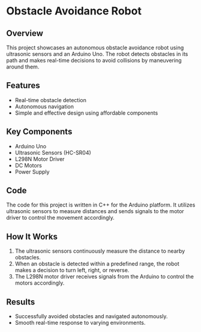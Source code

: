 # Obstacle Avoidance Robot

## Overview
This project showcases an autonomous obstacle avoidance robot using ultrasonic sensors and an Arduino Uno. The robot detects obstacles in its path and makes real-time decisions to avoid collisions by maneuvering around them.

## Features
- Real-time obstacle detection
- Autonomous navigation
- Simple and effective design using affordable components

## Key Components
- Arduino Uno
- Ultrasonic Sensors (HC-SR04)
- L298N Motor Driver
- DC Motors
- Power Supply

## Code
The code for this project is written in C++ for the Arduino platform. It utilizes ultrasonic sensors to measure distances and sends signals to the motor driver to control the movement accordingly.

## How It Works
1. The ultrasonic sensors continuously measure the distance to nearby obstacles.
2. When an obstacle is detected within a predefined range, the robot makes a decision to turn left, right, or reverse.
3. The L298N motor driver receives signals from the Arduino to control the motors accordingly.

## Results
- Successfully avoided obstacles and navigated autonomously.
- Smooth real-time response to varying environments.






